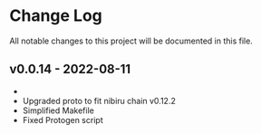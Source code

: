 
# Change Log
All notable changes to this project will be documented in this file.
 
## v0.0.14 - 2022-08-11
- 
- Upgraded proto to fit nibiru chain v0.12.2
- Simplified Makefile
- Fixed Protogen script
